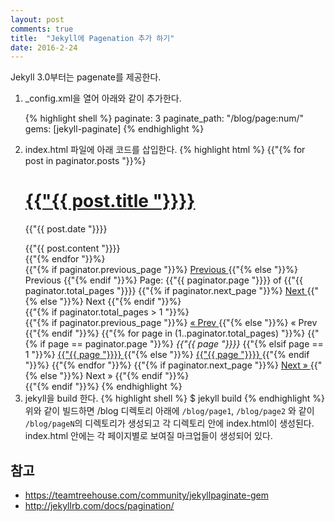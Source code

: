 ```yaml
---
layout: post
comments: true
title:  "Jekyll에 Pagenation 추가 하기"
date: 2016-2-24
---
```


Jekyll 3.0부터는 pagenate를 제공한다.

<ol>
<li>
_config.xml을 열어 아래와 같이 추가한다.

{% highlight shell %}
paginate: 3
paginate_path: "/blog/page:num/"
gems: [jekyll-paginate]
{% endhighlight %}
</li>
<li>
index.html 파일에 아래 코드를 삽입한다.
{% highlight html %}
 <!-- This loops through the paginated posts -->
    {{"{% for post in paginator.posts "}}%}
    <h1>
        <a href="{{"{{ post.url "}}}}">
            {{"{{ post.title "}}}}
        </a>
    </h1>
    <p class="author">
        <span class="date">
            {{"{{ post.date "}}}}
        </span>
    </p>
    <div class="content">
        {{"{{ post.content "}}}}
    </div>
    {{"{% endfor "}}%}
    <!-- Pagination links -->
    <div class="pagination">
        {{"{% if paginator.previous_page "}}%}
        <a href="{{"{{ paginator.previous_page_path "}}}}" class="previous">
            Previous
        </a>
        {{"{% else "}}%}
        <span class="previous">
            Previous
        </span>
        {{"{% endif "}}%}
        <span class="page_number ">
            Page: {{"{{ paginator.page "}}}} of {{"{{ paginator.total_pages "}}}}
        </span>
        {{"{% if paginator.next_page "}}%}
        <a href="{{"{{ paginator.next_page_path "}}}}" class="next">
            Next
        </a>
        {{"{% else "}}%}
        <span class="next ">
            Next
        </span>
        {{"{% endif "}}%}
    </div>
    {{"{% if paginator.total_pages > 1 "}}%}
    <div class="pagination">
        {{"{% if paginator.previous_page "}}%}
        <a href="{{"{{ paginator.previous_page_path | prepend: site.baseurl | replace: '//', '/' "}}}}">
            &laquo; Prev
        </a>
        {{"{% else "}}%}
        <span>
            &laquo; Prev
        </span>
        {{"{% endif "}}%}
        {{"{% for page in (1..paginator.total_pages) "}}%}
        {{"{% if page == paginator.page "}}%}
        <em>
            {{"{{ page "}}}}
        </em>
        {{"{% elsif page == 1 "}}%}
        <a href="{{"{{ paginator.previous_page_path | prepend: site.baseurl | replace: '//', '/' "}}}}">
            {{"{{ page "}}}}
        </a>
        {{"{% else "}}%}
        <a href="{{"{{ site.paginate_path | prepend: site.baseurl | replace: '//', '/' | replace: ':num', page "}}}}">
            {{"{{ page "}}}}
        </a>
        {{"{% endif "}}%}
        {{"{% endfor "}}%}
        {{"{% if paginator.next_page "}}%}
        <a href="{{"{{ paginator.next_page_path | prepend: site.baseurl | replace: '//', '/' "}}}}">
            Next &raquo;
        </a>
        {{"{% else "}}%}
        <span>
            Next &raquo;
        </span>
        {{"{% endif "}}%}
    </div>
    {{"{% endif "}}%}
{% endhighlight %}
</li>
<li>
jekyll을 build 한다.
{% highlight shell %}
$ jekyll build
{% endhighlight %}
위와 같이 빌드하면 /blog 디렉토리 아래에 <code>/blog/page1</code>, <code>/blog/page2</code> 와 같이 <code>/blog/pageN</code>의 디렉토리가 생성되고
각 디렉토리 안에 index.html이 생성된다.
index.html 안에는 각 페이지별로 보여질 마크업들이 생성되어 있다.
</li>
</ol>

## 참고
<ul>
    <li><a href="https://teamtreehouse.com/community/jekyllpaginate-gem">https://teamtreehouse.com/community/jekyllpaginate-gem</a></li>
    <li><a href="http://jekyllrb.com/docs/pagination/">http://jekyllrb.com/docs/pagination/</a></li>
</ol>



